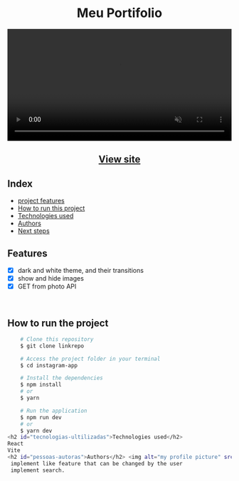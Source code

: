 <h1 align="center">Meu Portifolio</h1>

<video width="100%" autoplay muted loop>
    <source src="./videoPortifolio.mp4" type="video/mp4">
    Your browser does not support the video tag.
</video>

<h2 align="center"><a href="https://welderbm.github.io/Portifolio/">View site</a></h2>

## Index

- <a href="#funcionalidades-do-projeto">project features</a>
- <a href="#como-rodar">How to run this project</a>
- <a href="#tecnologias-ultilizadas">Technologies used</a>
- <a href="#pessoas-autoras">Authors</a>
- <a href="#proximos-passos">Next steps</a>

<h2 id="funcionalidades-do-projeto">Features</h2>

- [x] dark and white theme, and their transitions
- [x] show and hide images
- [x] GET from photo API
<br>

<h2 id="como-rodar">How to run the project</h2>

```bash
    # Clone this repository
    $ git clone linkrepo

    # Access the project folder in your terminal
    $ cd instagram-app

    # Install the dependencies
    $ npm install
    # or
    $ yarn

    # Run the application
    $ npm run dev
    # or
    $ yarn dev
<h2 id="tecnologias-ultilizadas">Technologies used</h2>
React
Vite
<h2 id="pessoas-autoras">Authors</h2> <img alt="my profile picture" src="./perfil-quadrado.JPG" width="200"/> welder barroso <h2 id="proximos-passos">Next steps</h2>
 implement like feature that can be changed by the user
 implement search.
